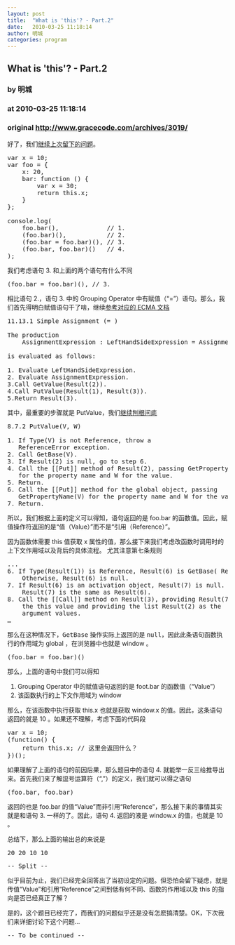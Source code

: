 ```yaml
---
layout: post
title:  "What is 'this'? - Part.2"
date:   2010-03-25 11:18:14
author: 明城
categories: program
---
```


## What is 'this'? - Part.2
### by 明城
### at 2010-03-25 11:18:14
### original <http://www.gracecode.com/archives/3019/>

<p>好了，我们<a href="http://www.gracecode.com/archives/3018/" title="http://www.gracecode.com/archives/3018/">继续上次留下的问题</a>。</p>

<pre>var x = 10;
var foo = {
    x: 20,
    bar: function () {
        var x = 30;
        return this.x;
    }
};

console.log(
    foo.bar(),             // 1.
    (foo.bar)(),           // 2.
    (foo.bar = foo.bar)(), // 3.
    (foo.bar, foo.bar)()   // 4.
);</pre><p>我们考虑语句 3. 和上面的两个语句有什么不同</p>

<pre>(foo.bar = foo.bar)(), // 3.</pre><p>相比语句 2.，语句 3. 中的 Grouping Operator 中有赋值（“=”）语句。那么，我们首先得明白赋值语句干了啥，继续<a href="http://bclary.com/2004/11/07/#a-11.1.6" title="http://bclary.com/2004/11/07/#a-11.1.6">参考对应的 ECMA 文档</a></p>

<pre>11.13.1 Simple Assignment (= )

The production 
    AssignmentExpression : LeftHandSideExpression = AssignmentExpression 

is evaluated as follows:

1. Evaluate LeftHandSideExpression.
2. Evaluate AssignmentExpression.
3.Call GetValue(Result(2)).
4.Call PutValue(Result(1), Result(3)).
5.Return Result(3).</pre><p>其中，最重要的步骤就是 PutValue，我们<a href="http://bclary.com/2004/11/07/#a-8.7.2" title="http://bclary.com/2004/11/07/#a-8.7.2">继续刨根问底</a></p>

<pre>8.7.2 PutValue(V, W)

1. If Type(V) is not Reference, throw a 
   ReferenceError exception.
2. Call GetBase(V).
3. If Result(2) is null, go to step 6.
4. Call the [[Put]] method of Result(2), passing GetPropertyName(V) 
   for the property name and W for the value.
5. Return.
6. Call the [[Put]] method for the global object, passing 
   GetPropertyName(V) for the property name and W for the value.
7. Return.</pre><p>所以，我们根据上面的定义可以得知，语句返回的是 foo.bar 的函数值。因此，赋值操作符返回的是“值（Value）”而不是“引用（Reference）”。</p>

<p>因为函数体需要 this 值获取 x 属性的值，那么接下来我们考虑改函数时调用时的上下文作用域以及背后的具体流程。 尤其注意第七条规则</p>

<pre>...
6. If Type(Result(1)) is Reference, Result(6) is GetBase( Result(1)). 
    Otherwise, Result(6) is null.
7. If Result(6) is an activation object, Result(7) is null. Otherwise,
    Result(7) is the same as Result(6).
8. Call the [[Call]] method on Result(3), providing Result(7) as 
    the this value and providing the list Result(2) as the 
    argument values.
…</pre><p>那么在这种情况下，<tt>GetBase</tt> 操作实际上返回的是 <tt>null</tt>，因此此条语句函数执行的作用域为 global ，在浏览器中也就是 window 。</p>

<pre>(foo.bar = foo.bar)()</pre><p>那么，上面的语句中我们可以得知</p>

<ol>
    <li>Grouping Operator 中的赋值语句返回的是 foot.bar 的函数值（“Value”）</li>
    <li>该函数执行的上下文作用域为 window</li>
</ol>

<p>那么，在该函数中执行获取 this.x 也就是获取 window.x 的值。因此，这条语句返回的就是 10 。如果还不理解，考虑下面的代码段</p>

<pre>var x = 10;
(function() {
    return this.x; // 这里会返回什么？
})();</pre><p>如果理解了上面的语句的前因后果，那么题目中的语句 4. 就能举一反三给推导出来。首先我们来了解逗号运算符（“,”）的定义，我们就可以得之语句</p>

<pre>(foo.bar, foo.bar)</pre><p>返回的也是 foo.bar 的值“Value”而非引用“Reference”，那么接下来的事情其实就是和语句 3. 一样的了。因此，语句 4. 返回的液是 window.x 的值，也就是 10 。</p>

<p>总结下，那么上面的输出总的来说是</p>

<pre>20 20 10 10</pre><p><tt>-- Split --</tt></p>

<p>似乎目前为止，我们已经完全回答出了当初设定的问题。但恐怕会留下疑虑，就是传值“Value”和引用“Reference”之间到低有何不同、函数的作用域以及 this 的指向是否已经真正了解？</p>

<p>是的，这个题目已经完了，而我们的问题似乎还是没有怎麽搞清楚。OK，下次我们来详细讨论下这个问题…</p>

<p><tt>-- To be continued --</tt></p>